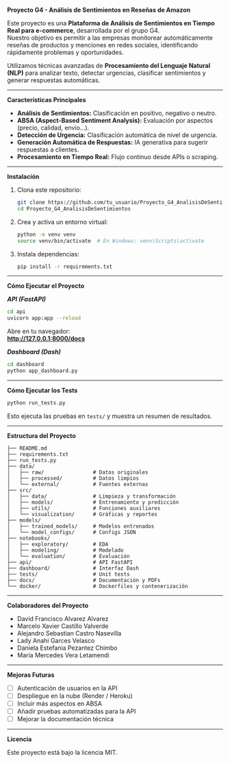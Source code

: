 **Proyecto G4 - Análisis de Sentimientos en Reseñas de Amazon**

Este proyecto es una **Plataforma de Análisis de Sentimientos en Tiempo Real para e-commerce**, desarrollada por el grupo G4.  
Nuestro objetivo es permitir a las empresas monitorear automáticamente reseñas de productos y menciones en redes sociales, identificando rápidamente problemas y oportunidades.

Utilizamos técnicas avanzadas de **Procesamiento del Lenguaje Natural (NLP)** para analizar texto, detectar urgencias, clasificar sentimientos y generar respuestas automáticas.

---

**Características Principales**

- **Análisis de Sentimientos:** Clasificación en positivo, negativo o neutro.
- **ABSA (Aspect-Based Sentiment Analysis):** Evaluación por aspectos (precio, calidad, envío...).
- **Detección de Urgencia:** Clasificación automática de nivel de urgencia.
- **Generación Automática de Respuestas:** IA generativa para sugerir respuestas a clientes.
- **Procesamiento en Tiempo Real:** Flujo continuo desde APIs o scraping.

---

**Instalación**

1. Clona este repositorio:

   ```bash
   git clone https://github.com/tu_usuario/Proyecto_G4_AnalisisDeSentimientos.git
   cd Proyecto_G4_AnalisisDeSentimientos
   ```

2. Crea y activa un entorno virtual:

   ```bash
   python -m venv venv
   source venv/bin/activate  # En Windows: venv\Scripts\activate
   ```

3. Instala dependencias:

   ```bash
   pip install -r requirements.txt
   ```

---

**Cómo Ejecutar el Proyecto**

***API (FastAPI)***

```bash
cd api
uvicorn app:app --reload
```

Abre en tu navegador:  
**http://127.0.0.1:8000/docs**

***Dashboard (Dash)***

```bash
cd dashboard
python app_dashboard.py
```

---

**Cómo Ejecutar los Tests**

```bash
python run_tests.py
```

Esto ejecuta las pruebas en `tests/` y muestra un resumen de resultados.

---

**Estructura del Proyecto**

```
├── README.md
├── requirements.txt
├── run_tests.py
├── data/
│   ├── raw/                # Datos originales
│   ├── processed/          # Datos limpios
│   └── external/           # Fuentes externas
├── src/
│   ├── data/               # Limpieza y transformación
│   ├── models/             # Entrenamiento y predicción
│   ├── utils/              # Funciones auxiliares
│   └── visualization/      # Gráficas y reportes
├── models/
│   ├── trained_models/     # Modelos entrenados
│   └── model_configs/      # Configs JSON
├── notebooks/
│   ├── exploratory/        # EDA
│   ├── modeling/           # Modelado
│   └── evaluation/         # Evaluación
├── api/                    # API FastAPI
├── dashboard/              # Interfaz Dash
├── tests/                  # Unit tests
├── docs/                   # Documentación y PDFs
└── docker/                 # Dockerfiles y contenerización
```

---

**Colaboradores del Proyecto**

- David Francisco Alvarez Alvarez  
- Marcelo Xavier Castillo Valverde  
- Alejandro Sebastian Castro Nasevilla  
- Lady Anahi Garces Velasco  
- Daniela Estefania Pezantez Chimbo  
- María Mercedes Vera Letamendi

---

**Mejoras Futuras**

- [ ] Autenticación de usuarios en la API
- [ ] Despliegue en la nube (Render / Heroku)
- [ ] Incluir más aspectos en ABSA
- [ ] Añadir pruebas automatizadas para la API
- [ ] Mejorar la documentación técnica

---

**Licencia**

Este proyecto está bajo la licencia MIT.
